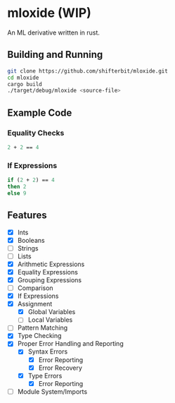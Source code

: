 # mloxide (WIP)
An ML derivative written in rust.

## Building and Running
```bash
git clone https://github.com/shifterbit/mloxide.git
cd mloxide
cargo build
./target/debug/mloxide <source-file>
```

## Example Code
### Equality Checks
```sml
2 + 2 == 4
```
### If Expressions
```sml
if (2 + 2) == 4 
then 2 
else 9
```

## Features
- [x] Ints
- [x] Booleans
- [ ] Strings
- [ ] Lists
- [x] Arithmetic Expressions
- [x] Equality Expressions
- [x] Grouping Expressions
- [ ] Comparison
- [x] If Expressions
- [x] Assignment
  - [x] Global Variables
  - [ ] Local Variables 
- [ ] Pattern Matching
- [x] Type Checking
- [x] Proper Error Handling and Reporting
  - [x] Syntax Errors
	- [x] Error Reporting
	- [x] Error Recovery
  - [x] Type Errors
    - [x] Error Reporting
- [ ] Module System/Imports
